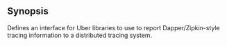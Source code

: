 ## Synopsis

Defines an interface for Uber libraries to use to report Dapper/Zipkin-style tracing information to a distributed tracing system.

